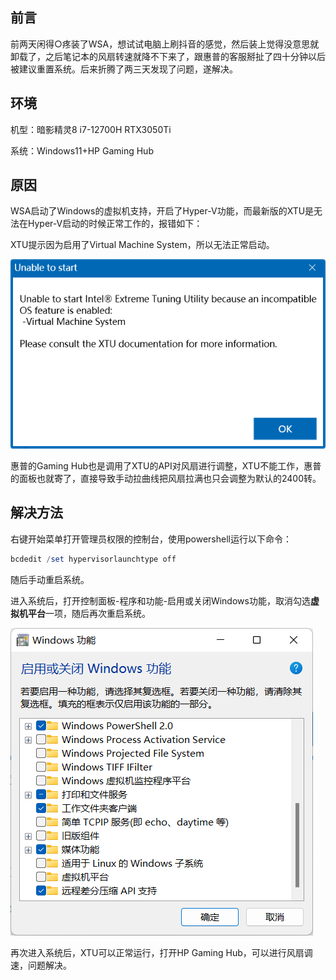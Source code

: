## 前言

前两天闲得○疼装了WSA，想试试电脑上刷抖音的感觉，然后装上觉得没意思就卸载了，之后笔记本的风扇转速就降不下来了，跟惠普的客服掰扯了四十分钟以后被建议重置系统。后来折腾了两三天发现了问题，遂解决。

## 环境

机型：暗影精灵8 i7-12700H RTX3050Ti

系统：Windows11+HP Gaming Hub

## 原因

WSA启动了Windows的虚拟机支持，开启了Hyper-V功能，而最新版的XTU是无法在Hyper-V启动的时候正常工作的，报错如下：

XTU提示因为启用了Virtual Machine System，所以无法正常启动。

![image-20220511000755258](pic/image-20220511000755258.png)

惠普的Gaming Hub也是调用了XTU的API对风扇进行调整，XTU不能工作，惠普的面板也就寄了，直接导致手动拉曲线把风扇拉满也只会调整为默认的2400转。

## 解决方法

右键开始菜单打开管理员权限的控制台，使用powershell运行以下命令：

```powershell
bcdedit /set hypervisorlaunchtype off
```

随后手动重启系统。

进入系统后，打开控制面板-程序和功能-启用或关闭Windows功能，取消勾选**虚拟机平台**一项，随后再次重启系统。

![image-20220511001224321](pic/image-20220511001224321.png)

再次进入系统后，XTU可以正常运行，打开HP Gaming Hub，可以进行风扇调速，问题解决。